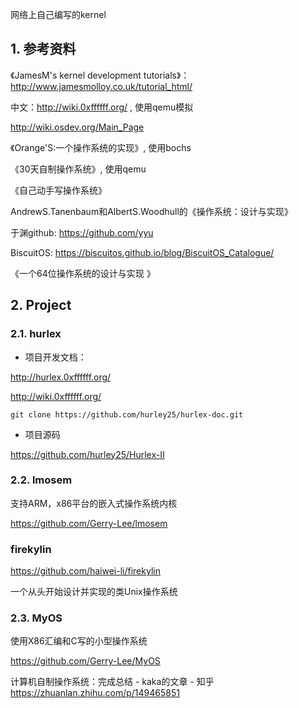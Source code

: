 网络上自己编写的kernel

## 1. 参考资料

《JamesM's kernel development tutorials》：http://www.jamesmolloy.co.uk/tutorial_html/

中文：http://wiki.0xffffff.org/ , 使用qemu模拟

http://wiki.osdev.org/Main_Page

《Orange'S:一个操作系统的实现》, 使用bochs

《30天自制操作系统》, 使用qemu

《自己动手写操作系统》

AndrewS.Tanenbaum和AlbertS.Woodhull的《操作系统：设计与实现》

于渊github: https://github.com/yyu

BiscuitOS: https://biscuitos.github.io/blog/BiscuitOS_Catalogue/

《一个64位操作系统的设计与实现 》

## 2. Project

### 2.1. hurlex

- 项目开发文档：

http://hurlex.0xffffff.org/

http://wiki.0xffffff.org/

```
git clone https://github.com/hurley25/hurlex-doc.git
```

- 项目源码

https://github.com/hurley25/Hurlex-II

### 2.2. lmosem

支持ARM，x86平台的嵌入式操作系统内核

https://github.com/Gerry-Lee/lmosem

### firekylin

https://github.com/haiwei-li/firekylin

一个从头开始设计并实现的类Unix操作系统

### 2.3. MyOS

使用X86汇编和C写的小型操作系统

https://github.com/Gerry-Lee/MyOS


计算机自制操作系统：完成总结 - kaka的文章 - 知乎
https://zhuanlan.zhihu.com/p/149465851